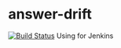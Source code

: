 # answer-drift
[![Build Status](http://jenkins.masalitin.info/buildStatus/icon?job=test-ci&build=3)](http://jenkins.masalitin.info/job/test-ci/3/)
Using for Jenkins
